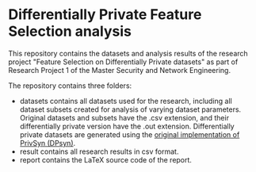 # Differentially Private Feature Selection analysis
This repository contains the datasets and analysis results of the research project "Feature Selection on Differentially Private datasets" as part of Research Project 1 of the Master Security and Network Engineering.

The repository contains three folders:
- datasets contains all datasets used for the research, including all dataset subsets created for analysis of varying dataset parameters. Original datasets and subsets have the .csv extension, and their differentially private version have the .out extension. Differentially private datasets are generated using the [original implementation of PrivSyn (DPsyn)](https://github.com/agl-c/deid2_dpsyn).
- result contains all research results in csv format.
- report contains the LaTeX source code of the report.
